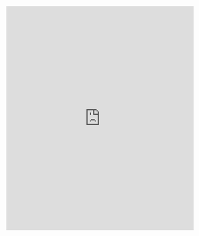 <iframe src="https://www.facebook.com/plugins/post.php?href=https%3A%2F%2Fwww.facebook.com%2Fonelittleproject%2Fposts%2Fpfbid0wq5SPworDdh3m1AQor354GZ55bqjpxRkS9Bfb9GnZFScwRs5tAGcDFr9XgpGfZHNl&show_text=true&width=500" width="500" height="600" style="border:none;overflow:hidden" scrolling="no" frameborder="0" allowfullscreen="true" allow="autoplay; clipboard-write; encrypted-media; picture-in-picture; web-share"></iframe>